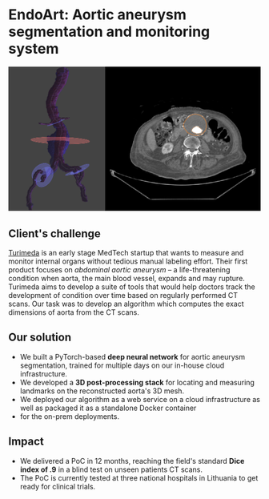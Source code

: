 # EndoArt: Aortic aneurysm segmentation and monitoring system

![Automated aortic aneurysm annotation and 3D reconstruction (left) from raw DICOM images (right)](/images/turimeda.png)

## Client's challenge

[Turimeda](https://www.turimeda.com/) is an early stage MedTech startup that wants to measure and monitor internal organs without tedious manual labeling effort. Their first product focuses on *abdominal aortic aneurysm* – a life-threatening condition when aorta, the main blood vessel, expands and may rupture. Turimeda aims to develop a suite of tools that would help doctors track the development of condition over time based on regularly performed CT scans. Our task was to develop an algorithm which computes the exact dimensions of aorta from the CT scans.

## Our solution

- We built a PyTorch-based **deep neural network** for aortic aneurysm segmentation, trained for multiple days on our in-house cloud infrastructure.
- We developed a **3D post-processing stack** for locating and measuring landmarks on the reconstructed aorta's 3D mesh.
- We deployed our algorithm as a web service on a cloud infrastructure as well as packaged it as a standalone Docker container
- for the on-prem deployments.

## Impact

- We delivered a PoC in 12 months, reaching the field's standard **Dice index of .9** in a blind test on unseen patients CT scans.
- The PoC is currently tested at three national hospitals in Lithuania to get ready for clinical trials.
